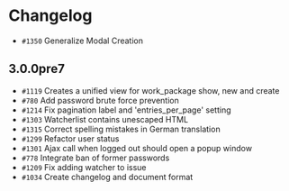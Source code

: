 # Changelog

* `#1350` Generalize Modal Creation

## 3.0.0pre7

* `#1119` Creates a unified view for work_package show, new and create
* `#780` Add password brute force prevention
* `#1214` Fix pagination label and 'entries_per_page' setting
* `#1303` Watcherlist contains unescaped HTML
* `#1315` Correct spelling mistakes in German translation
* `#1299` Refactor user status
* `#1301` Ajax call when logged out should open a popup window
* `#778` Integrate ban of former passwords
* `#1209` Fix adding watcher to issue
* `#1034` Create changelog and document format
